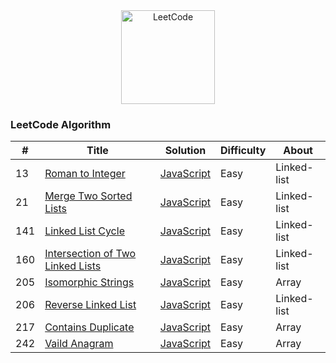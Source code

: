 <!-- Badge for License -->
<div align="center">
  <img src="https://uploads-ssl.webflow.com/60d29cc33f302e8be91cf0e2/60e828b528b05b0b34e7be70_5fa8ee0b97a884356c11cd69_meta%2520image%2520(42).jpeg" alt="LeetCode" height="150px" >
</div>

### LeetCode Algorithm


| # | Title | Solution | Difficulty | About |
|---| ----- | -------- | ---------- | ------- | 
|13|[Roman to Integer](https://leetcode.com/problems/roman-to-integer/) | [JavaScript](./Algorithms/Easy/Intersection%20of%20Two%20Linked%20Lists/index.js)|Easy| Linked-list |
|21|[Merge Two Sorted Lists](https://leetcode.com/problems/merge-two-sorted-lists/) | [JavaScript](./Algorithms/Easy/Merge%20Two%20Sorted%20Lists/index.js)|Easy| Linked-list |
|141|[Linked List Cycle](https://leetcode.com/problems/linked-list-cycle/) | [JavaScript](./Algorithms/Easy/Linked%20List%20Cycle)|Easy| Linked-list |
|160|[Intersection of Two Linked Lists](https://leetcode.com/problems/linked-list-cycle/) | [JavaScript](./Algorithms/Easy/Intersection%20of%20Two%20Linked%20Lists/index.js)|Easy| Linked-list |
|205|[Isomorphic Strings](https://leetcode.com/problems/isomorphic-strings/) | [JavaScript](./Algorithms/Easy/Isomorphic%20Strings/index.js)|Easy| Array |
|206|[Reverse Linked List](https://leetcode.com/problems/reverse-linked-list/) | [JavaScript](./Algorithms/Easy/Reverse%20Linked%20List/index.js)|Easy| Linked-list |
|217|[Contains Duplicate](https://leetcode.com/problems/contains-duplicate/) | [JavaScript](./Algorithms/Easy/Contains%20Duplicate/index.js)|Easy| Array |
|242|[Vaild Anagram](https://leetcode.com/problems/valid-anagram/) | [JavaScript](./Algorithms/Easy/Vaild%20Anagram/index.js)|Easy| Array |

